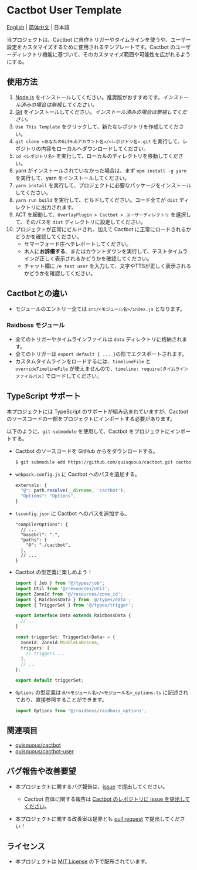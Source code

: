 # Cactbot User Template

[English](README.md) | [简体中文](README.zh-CN.md) | 日本語

当プロジェクトは、Cactbot に自作トリガーやタイムラインを使うや、ユーザー設定をカスタマイズするために使用されるテンプレートです。Cactbot のユーザーディレクトリ機能に基づいて、そのカスタマイズ範囲や可能性を広がれるようにする。

## 使用方法

1. [Node.js](https://nodejs.org/ja/download/) をインストールしてください。推奨版がおすすめです。*インストール済みの場合は無視してください。*
1. [Git](https://git-scm.com/download) をインストールしてください。*インストール済みの場合は無視してください。*
1. `Use This Template` をクリックして、新たなレポジトリを作成してください。
1. `git clone <あなたのGitHubアカウント名>/<レポジトリ名>.git` を実行して、レポジトリの内容をローカルへダウンロードしてください。
1. `cd <レポジトリ名>` を実行して、ローカルのディレクトリを移動してください。
1. yarn がインストールされていなかった場合は、まず `npm install -g yarn` を実行して、yarn をインストールしてください。
1. `yarn install` を実行して、プロジェクトに必要なパッケージをインストールしてください。
1. `yarn run build` を実行して、ビルドしてください。コード全てが `dist` ディレクトリに出力されます。
1. ACT を起動して、`OverlayPlugin > Cactbot > ユーザーディレクトリ` を選択して、そのパスを `dist` ディレクトリに設定してください。
1. プロジェクトが正常にビルドされ、加えて Cactbot に正常にロードされるかどうかを確認してください。
    - サマーフォード庄へテレポートしてください。
    - 木人に**お辞儀する**、またはカウントダウンを実行して、テストタイムラインが正しく表示されるかどうかを確認してください。
    - チャット欄に `/e test user` を入力して、文字やTTSが正しく表示されるかどうかを確認してください。

## Cactbotとの違い

  - モジュールのエントリー全ては `src/<モジュール名>/index.js` となります。

### Raidboss モジュール

  - 全てのトリガーやタイムラインファイルは `data` ディレクトリに格納されます。
  - 全てのトリガーは `export default { ... }`の形でエクスポートされます。
  - カスタムタイムラインをロードするには、`timelineFile` と `overrideTimelineFile` が使えませんので、`timeline: require(タイムラインファイルパス)` でロードしてください。

## TypeScript サポート

本プロジェクトには TypeScript のサポートが組み込まれていますが、Cactbot のソースコードの一部をプロジェクトにインポートする必要があります。

以下のように、`git-submodule` を使用して、Cactbot をプロジェクトにインポートする。

- Cactbot のソースコードを GitHub からをダウンロードする。

  ```bash
  $ git submodule add https://github.com/quisquous/cactbot.git cactbot
  ```

- `webpack.config.js` に Cactbot へのパスを追加する。

  ```js
  externals: {
    "@": path.resolve(__dirname, 'cactbot'),
    "Options": "Options",
  }
  ```
- `tsconfig.json` に Cactbot へのパスを追加する。

  ```jsonc
  "compilerOptions": {
    // ...
    "baseUrl": ".",
    "paths": {
      "@": "./cactbot",
    },
    // ...
  }
  ```

- Cactbot の型定義に楽しめよう！

  ```typescript
  import { Job } from "@/types/job";
  import Util from '@/resources/util';
  import ZoneId from '@/resources/zone_id';
  import { RaidbossData } from '@/types/data';
  import { TriggerSet } from '@/types/trigger';

  export interface Data extends RaidbossData {
    // ...
  }

  const triggerSet: TriggerSet<Data> = {
    zoneId: ZoneId.MiddleLaNoscea,
    triggers: [
      // triggers ...
    ],
    // ...
  };

  export default triggerSet;
  ```

- `Options` の型定義は `@/<モジュール名>/<モジュール名>_options.ts` に記述されており、直接参照することができます。

  ```typescript
  import Options from '@/raidboss/raidboss_options';
  ```

## 関連項目

  - [quisquous/cactbot](https://github.com/quisquous/cactbot)
  - [quisquous/cactbot-user](https://github.com/quisquous/cactbot-user)

## バグ報告や改善要望

  - 本プロジェクトに関するバグ報告は、[issue](https://github.com/MaikoTan/cactbot-user-template/issues) で提出してください。

      - Cactbot 自体に関する報告は [Cactbot のレポジトリに issue を提出してください](https://github.com/quisquous/cactbot/issues)。

  - 本プロジェクトに関する改善案は是非とも [pull request](https://github.com/MaikoTan/cactbot-user-template/pulls) で提出してください！

## ライセンス

  - 本プロジェクトは [MIT License](LICENSE) の下で配布されています。